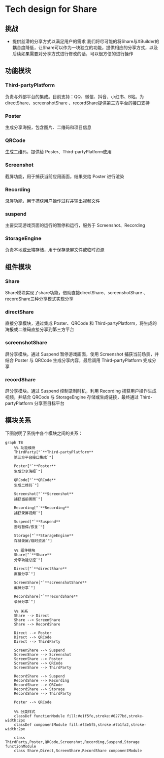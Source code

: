 # Tech design for Share
## 挑战
* 提供丝滑的分享方式以满足用户的需求
    我们将尽可能的将Share与XBuilder的耦合度降低，让Share可以作为一块独立的功能，提供相应的分享方式，以及后续如果需要对分享方式进行修改的话，可以很方便的进行操作
## 功能模块
### Third-partyPlatform
负责与外部平台的集成。目前支持：QQ、微信、抖音、小红书、B站。为directShare、screenshotShare 、recordShare提供第三方平台的接口支持
### Poster
生成分享海报，包含图片、二维码和项目信息
### QRCode
生成二维码，提供给 Poster、Third-partyPlatform使用
### Screenshot
截屏功能，用于捕获当前应用画面，结果交给 Poster 进行渲染
### Recording
录屏功能，用于捕获用户操作过程并输出视频文件
### suspend
主要实现游戏页面的运行的暂停和运行，服务于 Screenshot、Recording
### StorageEngine
负责本地或云端存储，用于保存录屏文件或临时资源

## 组件模块
### Share
Share模块实现了share功能，借助直接directShare、screenshotShare 、recordShare三种分享模式实现分享
### directShare
直接分享模块，通过集成 Poster、QRCode 和 Third-partyPlatform，将生成的海报或二维码直接分享到第三方平台
### screenshotShare
屏分享模块。通过 Suspend 暂停游戏画面，使用 Screenshot 捕获当前场景，并结合 Poster 与 QRCode 生成分享内容，最后调用 Third-partyPlatform 完成分享
### recordShare
屏分享模块。通过 Suspend 控制录制时机，利用 Recording 捕获用户操作生成视频，并结合 QRCode 与 StorageEngine 存储或生成链接，最终通过 Third-partyPlatform 分享至目标平台
## 模块关系
下图说明了系统中各个模块之间的关系：

```mermaid
graph TB
    %% 功能模块
    ThirdParty["`**Third-partyPlatform**
    第三方平台接口集成`"]

    Poster["`**Poster**
    生成分享海报`"]

    QRCode["`**QRCode**
    生成二维码`"]

    Screenshot["`**Screenshot**
    捕获当前画面`"]

    Recording["`**Recording**
    捕获录屏视频`"]

    Suspend["`**Suspend**
    游戏暂停/恢复`"]

    Storage["`**StorageEngine**
    存储录屏/临时资源`"]

    %% 组件模块
    Share["`**Share**
    分享功能总控`"]

    Direct["`**directShare**
    直接分享`"]

    ScreenShare["`**screenshotShare**
    截屏分享`"]

    RecordShare["`**recordShare**
    录屏分享`"]

    %% 关系
    Share --> Direct
    Share --> ScreenShare
    Share --> RecordShare

    Direct --> Poster
    Direct --> QRCode
    Direct --> ThirdParty

    ScreenShare --> Suspend
    ScreenShare --> Screenshot
    ScreenShare --> Poster
    ScreenShare --> QRCode
    ScreenShare --> ThirdParty

    RecordShare --> Suspend
    RecordShare --> Recording
    RecordShare --> QRCode
    RecordShare --> Storage
    RecordShare --> ThirdParty

    Poster --> QRCode

    %% 分类样式
    classDef functionModule fill:#e1f5fe,stroke:#0277bd,stroke-width:2px
    classDef componentModule fill:#f3e5f5,stroke:#7b1fa2,stroke-width:2px

    class ThirdParty,Poster,QRCode,Screenshot,Recording,Suspend,Storage functionModule
    class Share,Direct,ScreenShare,RecordShare componentModule
```